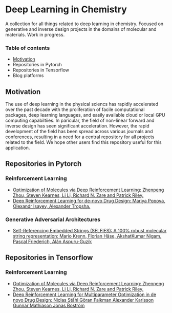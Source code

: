 # Deep Learning in Chemistry
A collection for all things related to deep learning in chemistry. Focused on generative and inverse design projects in the domains of molecular and materials. Work in progress.


### Table of contents

* [Motivation](#motivation)
* Repositories in Pytorch
* Repositories in Tensorflow
* Blog platforms


## Motivation

The use of deep learning in the physical sciencs has rapidly accelerated over the past decade with the proliferation of facile computational packages, deep learning languages, and easily available cloud or local GPU computing capabiltiies. In paricular, the field of non-linear forward and inverse design has seen significant acceleration. However, the rapid development of the field has been spread across various journals and conferences, resulting in a need for a central repository for all projects related to the field. We hope other users find this repository useful for this application.

## Repositories in Pytorch
### Reinforcement Learning
* [ Optimization of Molecules via Deep Reinforcement Learning: Zhenpeng Zhou, Steven Kearnes, Li Li, Richard N. Zare and Patrick Riley.](https://github.com/EXJUSTICE/MolDQN-pytorch)
* [Deep Reinforcement Learning for de-novo Drug Design: Mariya Popova, Olexandr Isayev, Alexander Tropsha.](https://github.com/isayev/ReLeaSE)

### Generative Adversarial Architectures
* [Self-Referencing Embedded Strings (SELFIES): A 100% robust molecular string representation: Mario Krenn, Florian Häse, AkshatKumar Nigam, Pascal Friederich, Alán Aspuru-Guzik](https://github.com/aspuru-guzik-group/selfies)

## Repositories in Tensorflow
### Reinforcement Learning
* [Optimization of Molecules via Deep Reinforcement Learning: Zhenpeng Zhou, Steven Kearnes, Li Li, Richard N. Zare and Patrick Riley.](https://github.com/google-research/google-research/tree/master/mol_dqn)
* [Deep Reinforcement Learning for Multiparameter Optimization in de novo Drug Design: Niclas Ståhl Göran Falkman Alexander Karlsson Gunnar Mathiason Jonas Boström](https://github.com/stan-his/DeepFMPO)


